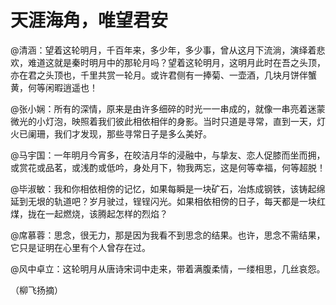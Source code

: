 # 天涯海角，唯望君安

@清涵：望着这轮明月，千百年来，多少年，多少事，曾从这月下流淌，演绎着悲欢，难道这就是秦时明月中的那轮月吗？望着这轮明月，这明月此时在吾之头顶，亦在君之头顶也，千里共赏一轮月。或许君侧有一捧菊、一壶酒，几块月饼伴蟹黄，何等闲暇逍遥也！

@张小娴：所有的深情，原来是由许多细碎的时光一一串成的，就像一串亮着迷蒙微光的小灯泡，映照着我们彼此相依相伴的身影。当时只道是寻常，直到一天，灯火已阑珊，我们才发现，那些寻常日子是多么美好。

@马宇国：一年明月今宵多，在皎洁月华的浸融中，与挚友、恋人促膝而坐而拥，或赏花或品茗，或浅酌或低吟，身处月下，物我两忘，这是何等幸福，何等超脱！

@毕淑敏：我和你相依相傍的记忆，如果每瞬是一块矿石，冶炼成钢铁，该铸起绵延到无垠的轨道吧？岁月驶过，锃锃闪光。如果相依相傍的日子，每天都是一块红煤，拢在一起燃烧，该腾起怎样的烈焰？

@席慕蓉：思念，很无力，那是因为我看不到思念的结果。也许，思念不需结果，它只是证明在心里有个人曾存在过。

@风中卓立：这轮明月从唐诗宋词中走来，带着满腹柔情，一缕相思，几丝哀怨。

（柳飞扬摘）